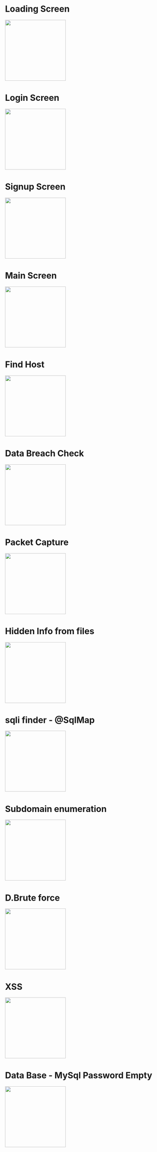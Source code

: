<h1>Loading Screen</h1>
<img src="https://github.com/RajendraPandit1/BUFFER_RP/assets/75786029/a6b4a5c6-ddaa-4a9b-bce1-c7a75b57b651" height="200">
<h1>Login Screen</h1>
<img src="https://github.com/RajendraPandit1/BUFFER_RP/assets/75786029/329eb160-c93a-49aa-a821-3df9c60b6450" height="200">
<h1>Signup Screen</h1>
<img src="https://github.com/RajendraPandit1/BUFFER_RP/assets/75786029/aedfb648-1529-4e48-9e6d-d7badd2cceaa"  height="200">
<h1>Main Screen</h1> 
<img src="https://github.com/RajendraPandit1/BUFFER_RP/assets/75786029/0086feea-c73f-4c1d-9bec-05b6b3f5463a"  height="200">
<h1>Find Host</h1>
<img src="https://github.com/RajendraPandit1/BUFFER_RP/assets/75786029/3e731804-3773-41f2-bda0-9a6488e261df" height="200">
<h1>Data Breach Check</h1>
<img src="https://github.com/RajendraPandit1/BUFFER_RP/assets/75786029/def8aeec-bc91-4113-89de-42dd6d7719aa"  height="200">
<h1>Packet Capture</h1>
<img src="https://github.com/RajendraPandit1/BUFFER_RP/assets/75786029/3a8dd64c-2d7b-43ab-840e-23f0e6eaa8e7" height="200">
<h1>Hidden Info from files</h1>
<img src="https://github.com/RajendraPandit1/BUFFER_RP/assets/75786029/39a74e91-be46-42ce-8d33-92ad57d4b972" height="200">
<h1>sqli finder - @SqlMap </h1>
<img src="https://github.com/RajendraPandit1/BUFFER_RP/assets/75786029/9d607e0a-3c0a-4c9f-a1df-12a31c033d62" height="200">
<h1>Subdomain enumeration</h1>
<img src="https://github.com/RajendraPandit1/BUFFER_RP/assets/75786029/c20cc860-6a76-40eb-9f81-38db596a48ec" height="200">
<h1>D.Brute force</h1>
<img src="https://github.com/RajendraPandit1/BUFFER_RP/assets/75786029/932dbb90-5649-4b0b-b60a-9926bfe2026c" height="200">
<h1>XSS</h1>
<img src="https://github.com/RajendraPandit1/BUFFER_RP/assets/75786029/bf4e9565-7c6a-4ddb-9413-c750481666ca" height="200">
<h1>Data Base - MySql Password Empty</h1>
<img src="https://github.com/RajendraPandit1/BUFFER_RP/assets/75786029/195e42c9-217d-4636-8bd1-09edee107959" height="200">











